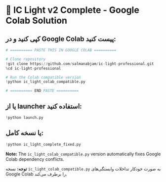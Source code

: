 # 🌟 IC Light v2 Complete - Google Colab Solution

## کپی کنید و در Google Colab پیست کنید:

```python
# ========== PASTE THIS IN GOOGLE COLAB ==========

# Clone repository
!git clone https://github.com/salmanabjam/ic-light-professional.git
%cd ic-light-professional

# Run the Colab compatible version  
!python ic_light_colab_compatible.py

# ========== END PASTE ==========
```

## یا از launcher استفاده کنید:

```python
!python launch.py
```

## یا نسخه کامل:

```python
!python ic_light_complete_fixed.py
```

**Note:** The `ic_light_colab_compatible.py` version automatically fixes Google Colab dependency conflicts.

**توجه:** نسخه `ic_light_colab_compatible.py` به صورت خودکار تداخلات وابستگی‌های Google Colab را برطرف می‌کند.
